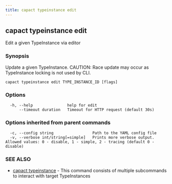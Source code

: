 ```yaml
---
title: capact typeinstance edit
---
```


## capact typeinstance edit

Edit a given TypeInstance via editor

### Synopsis

Update a given TypeInstance.
CAUTION: Race update may occur as TypeInstance locking is not used by CLI.


```
capact typeinstance edit TYPE_INSTANCE_ID [flags]
```

### Options

```
  -h, --help               help for edit
      --timeout duration   Timeout for HTTP request (default 30s)
```

### Options inherited from parent commands

```
  -c, --config string                 Path to the YAML config file
  -v, --verbose int/string[=simple]   Prints more verbose output. Allowed values: 0 - disable, 1 - simple, 2 - tracing (default 0 - disable)
```

### SEE ALSO

* [capact typeinstance](capact_typeinstance.md)	 - This command consists of multiple subcommands to interact with target TypeInstances

